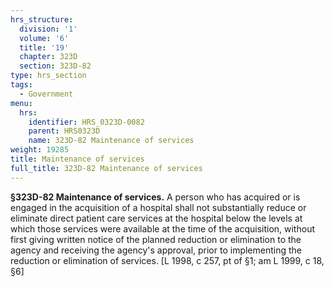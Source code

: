 ```yaml
---
hrs_structure:
  division: '1'
  volume: '6'
  title: '19'
  chapter: 323D
  section: 323D-82
type: hrs_section
tags:
  - Government
menu:
  hrs:
    identifier: HRS_0323D-0082
    parent: HRS0323D
    name: 323D-82 Maintenance of services
weight: 19285
title: Maintenance of services
full_title: 323D-82 Maintenance of services
---
```

**§323D-82 Maintenance of services.** A person who has acquired or is engaged in the acquisition of a hospital shall not substantially reduce or eliminate direct patient care services at the hospital below the levels at which those services were available at the time of the acquisition, without first giving written notice of the planned reduction or elimination to the agency and receiving the agency's approval, prior to implementing the reduction or elimination of services. [L 1998, c 257, pt of §1; am L 1999, c 18, §6]